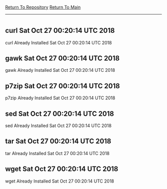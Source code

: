 [Return To Repository](https://github.com/deathbybandaid/piholeparser/)
[Return To Main](https://github.com/deathbybandaid/piholeparser/blob/master/RecentRunLogs/Mainlog.md)
____________________________________
# 
## curl Sat Oct 27 00:20:14 UTC 2018
curl Already Installed Sat Oct 27 00:20:14 UTC 2018
## gawk Sat Oct 27 00:20:14 UTC 2018
gawk Already Installed Sat Oct 27 00:20:14 UTC 2018
## p7zip Sat Oct 27 00:20:14 UTC 2018
p7zip Already Installed Sat Oct 27 00:20:14 UTC 2018
## sed Sat Oct 27 00:20:14 UTC 2018
sed Already Installed Sat Oct 27 00:20:14 UTC 2018
## tar Sat Oct 27 00:20:14 UTC 2018
tar Already Installed Sat Oct 27 00:20:14 UTC 2018
## wget Sat Oct 27 00:20:14 UTC 2018
wget Already Installed Sat Oct 27 00:20:14 UTC 2018
